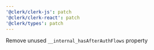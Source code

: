 ```yaml
---
'@clerk/clerk-js': patch
'@clerk/clerk-react': patch
'@clerk/types': patch
---
```


Remove unused `__internal_hasAfterAuthFlows` property
